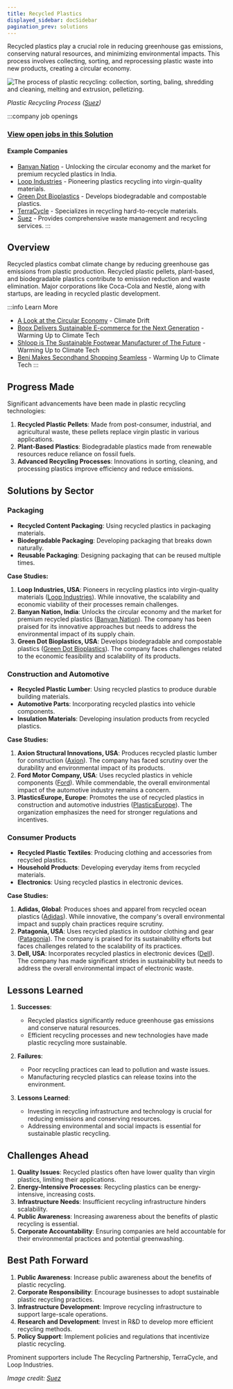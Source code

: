 ```yaml
---
title: Recycled Plastics
displayed_sidebar: docSidebar
pagination_prev: solutions
---
```


Recycled plastics play a crucial role in reducing greenhouse gas emissions, conserving natural resources, and minimizing environmental impacts. This process involves collecting, sorting, and reprocessing plastic waste into new products, creating a circular economy.

![The process of plastic recycling: collection, sorting, baling, shredding and cleaning, melting and extrusion, pelletizing.](/../static/img/recycled-plastics.png)

*Plastic Recycling Process ([Suez](https://www.suez.co.uk/en-gb/our-offering/communities-and-individuals/education-tools-and-resources/what-happens-to-waste/recycling/plastic))*

:::company job openings
### [View open jobs in this Solution](https://climatebase.org/jobs?l=&q=&drawdown_solutions=Recycled+Plastics)
#### Example Companies
- [Banyan Nation](https://www.banyannation.com) - Unlocking the circular economy and the market for premium recycled plastics in India.
- [Loop Industries](https://www.loopindustries.com) - Pioneering plastics recycling into virgin-quality materials.
- [Green Dot Bioplastics](https://www.greendotbioplastics.com) - Develops biodegradable and compostable plastics.
- [TerraCycle](https://www.terracycle.com) - Specializes in recycling hard-to-recycle materials.
- [Suez](https://www.suez.com) - Provides comprehensive waste management and recycling services.
:::

## Overview

Recycled plastics combat climate change by reducing greenhouse gas emissions from plastic production. Recycled plastic pellets, plant-based, and biodegradable plastics contribute to emission reduction and waste elimination. Major corporations like Coca-Cola and Nestlé, along with startups, are leading in recycled plastic development.

:::info Learn More
- [A Look at the Circular Economy](https://climatedrift.substack.com/p/a-look-at-the-circular-economy) - Climate Drift
- [Boox Delivers Sustainable E-commerce for the Next Generation](https://warminguptoclimatetech.substack.com/p/boox-sustainable-ecommerce) - Warming Up to Climate Tech
- [Shloop is The Sustainable Footwear Manufacturer of The Future](https://warminguptoclimatetech.substack.com/p/shloop-sustainable-footwear) - Warming Up to Climate Tech
- [Beni Makes Secondhand Shopping Seamless](https://warminguptoclimatetech.substack.com/p/beni-makes-secondhand-shopping-seamless) - Warming Up to Climate Tech
:::

## Progress Made

Significant advancements have been made in plastic recycling technologies:

1. **Recycled Plastic Pellets**: Made from post-consumer, industrial, and agricultural waste, these pellets replace virgin plastic in various applications.
2. **Plant-Based Plastics**: Biodegradable plastics made from renewable resources reduce reliance on fossil fuels.
3. **Advanced Recycling Processes**: Innovations in sorting, cleaning, and processing plastics improve efficiency and reduce emissions.

## Solutions by Sector

### Packaging
- **Recycled Content Packaging**: Using recycled plastics in packaging materials.
- **Biodegradable Packaging**: Developing packaging that breaks down naturally.
- **Reusable Packaging**: Designing packaging that can be reused multiple times.

**Case Studies:**
1. **Loop Industries, USA**: Pioneers in recycling plastics into virgin-quality materials ([Loop Industries](https://www.loopindustries.com)). While innovative, the scalability and economic viability of their processes remain challenges.
2. **Banyan Nation, India**: Unlocks the circular economy and the market for premium recycled plastics ([Banyan Nation](https://www.banyannation.com)). The company has been praised for its innovative approaches but needs to address the environmental impact of its supply chain.
3. **Green Dot Bioplastics, USA**: Develops biodegradable and compostable plastics ([Green Dot Bioplastics](https://www.greendotbioplastics.com)). The company faces challenges related to the economic feasibility and scalability of its products.

### Construction and Automotive
- **Recycled Plastic Lumber**: Using recycled plastics to produce durable building materials.
- **Automotive Parts**: Incorporating recycled plastics into vehicle components.
- **Insulation Materials**: Developing insulation products from recycled plastics.

**Case Studies:**
1. **Axion Structural Innovations, USA**: Produces recycled plastic lumber for construction ([Axion](https://www.axionsi.com)). The company has faced scrutiny over the durability and environmental impact of its products.
2. **Ford Motor Company, USA**: Uses recycled plastics in vehicle components ([Ford](https://www.ford.com)). While commendable, the overall environmental impact of the automotive industry remains a concern.
3. **PlasticsEurope, Europe**: Promotes the use of recycled plastics in construction and automotive industries ([PlasticsEurope](https://www.plasticseurope.org)). The organization emphasizes the need for stronger regulations and incentives.

### Consumer Products
- **Recycled Plastic Textiles**: Producing clothing and accessories from recycled plastics.
- **Household Products**: Developing everyday items from recycled materials.
- **Electronics**: Using recycled plastics in electronic devices.

**Case Studies:**
1. **Adidas, Global**: Produces shoes and apparel from recycled ocean plastics ([Adidas](https://www.adidas.com)). While innovative, the company's overall environmental impact and supply chain practices require scrutiny.
2. **Patagonia, USA**: Uses recycled plastics in outdoor clothing and gear ([Patagonia](https://www.patagonia.com)). The company is praised for its sustainability efforts but faces challenges related to the scalability of its practices.
3. **Dell, USA**: Incorporates recycled plastics in electronic devices ([Dell](https://www.dell.com)). The company has made significant strides in sustainability but needs to address the overall environmental impact of electronic waste.

## Lessons Learned

1. **Successes**:
   - Recycled plastics significantly reduce greenhouse gas emissions and conserve natural resources.
   - Efficient recycling processes and new technologies have made plastic recycling more sustainable.

2. **Failures**:
   - Poor recycling practices can lead to pollution and waste issues.
   - Manufacturing recycled plastics can release toxins into the environment.

3. **Lessons Learned**:
   - Investing in recycling infrastructure and technology is crucial for reducing emissions and conserving resources.
   - Addressing environmental and social impacts is essential for sustainable plastic recycling.

## Challenges Ahead

1. **Quality Issues**: Recycled plastics often have lower quality than virgin plastics, limiting their applications.
2. **Energy-Intensive Processes**: Recycling plastics can be energy-intensive, increasing costs.
3. **Infrastructure Needs**: Insufficient recycling infrastructure hinders scalability.
4. **Public Awareness**: Increasing awareness about the benefits of plastic recycling is essential.
5. **Corporate Accountability**: Ensuring companies are held accountable for their environmental practices and potential greenwashing.

## Best Path Forward

1. **Public Awareness**: Increase public awareness about the benefits of plastic recycling.
2. **Corporate Responsibility**: Encourage businesses to adopt sustainable plastic recycling practices.
3. **Infrastructure Development**: Improve recycling infrastructure to support large-scale operations.
4. **Research and Development**: Invest in R&D to develop more efficient recycling methods.
5. **Policy Support**: Implement policies and regulations that incentivize plastic recycling.

Prominent supporters include The Recycling Partnership, TerraCycle, and Loop Industries.

*Image credit: [Suez](https://www.suez.co.uk/en-gb/our-offering/communities-and-individuals/education-tools-and-resources/what-happens-to-waste/recycling/plastic)*
